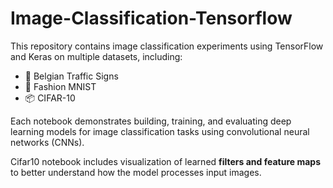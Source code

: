 # Image-Classification-Tensorflow

This repository contains image classification experiments using TensorFlow and Keras on multiple datasets, including:

- 🛑 Belgian Traffic Signs
- 🧥 Fashion MNIST
- 📦 CIFAR-10

Each notebook demonstrates building, training, and evaluating deep learning models for image classification tasks using convolutional neural networks (CNNs).

Cifar10 notebook includes visualization of learned **filters and feature maps** to better understand how the model processes input images.
